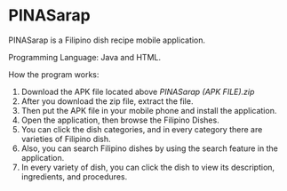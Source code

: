 # PINASarap
PINASarap is a Filipino dish recipe mobile application.

Programming Language: Java and HTML.

How the program works:

1. Download the APK file located above *PINASarap (APK FILE).zip*
2. After you download the zip file, extract the file.
3. Then put the APK file in your mobile phone and install the application.
4. Open the application, then browse the Filipino Dishes.
5. You can click the dish categories, and in every category there are varieties of Filipino dish.
6. Also, you can search Filipino dishes by using the search feature in the application.
7. In every variety of dish, you can click the dish to view its description, ingredients, and procedures.
